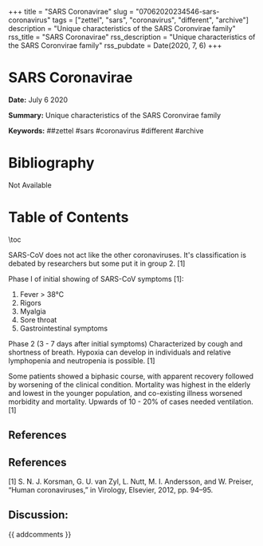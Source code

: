 +++
title = "SARS Coronavirae"
slug = "07062020234546-sars-coronavirus"
tags = ["zettel", "sars", "coronavirus", "different", "archive"]
description = "Unique characteristics of the SARS Coronvirae family"
rss_title = "SARS Coronavirae"
rss_description = "Unique characteristics of the SARS Coronvirae family"
rss_pubdate = Date(2020, 7, 6)
+++



SARS Coronavirae
=========

**Date:** July 6 2020

**Summary:** Unique characteristics of the SARS Coronvirae family

**Keywords:** ##zettel #sars #coronavirus #different #archive

Bibliography
==========

Not Available

Table of Contents
=========

\toc

SARS-CoV does not act like the other coronaviruses. It's classification is debated by researchers but some put it in group 2. [1]

Phase I of initial showing of SARS-CoV symptoms [1]:

1. Fever > 38°C
2. Rigors
3. Myalgia
4. Sore throat
5. Gastrointestinal symptoms

Phase 2 (3 - 7 days after initial symptoms) Characterized by cough and shortness of breath. Hypoxia can develop in individuals and relative lymphopenia and neutropenia is possible. [1]

Some patients showed a biphasic course, with apparent recovery followed by worsening of the clinical condition. Mortality was highest in the elderly and lowest in the younger population, and co-existing illness worsened morbidity and mortality. Upwards of 10 - 20% of cases needed ventilation. [1]

## References

## References

[1] S. N. J. Korsman, G. U. van Zyl, L. Nutt, M. I. Andersson, and W. Preiser, “Human coronaviruses,” in Virology, Elsevier, 2012, pp. 94–95.
## Discussion: 

{{ addcomments }}
